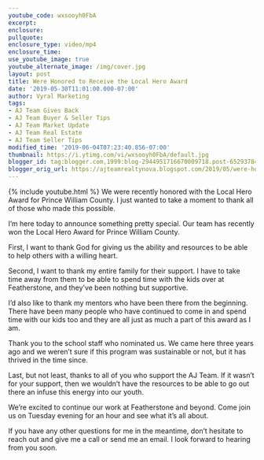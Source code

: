 ```yaml
---
youtube_code: wxsooyh0FbA
excerpt:
enclosure:
pullquote:
enclosure_type: video/mp4
enclosure_time:
use_youtube_image: true
youtube_alternate_image: /img/cover.jpg
layout: post
title: Were Honored to Receive the Local Hero Award
date: '2019-05-30T11:01:00.000-07:00'
author: Vyral Marketing
tags:
- AJ Team Gives Back
- AJ Team Buyer & Seller Tips
- AJ Team Market Update
- AJ Team Real Estate
- AJ Team Seller Tips
modified_time: '2019-06-04T07:23:40.856-07:00'
thumbnail: https://i.ytimg.com/vi/wxsooyh0FbA/default.jpg
blogger_id: tag:blogger.com,1999:blog-2944951716670009718.post-6529378404434973616
blogger_orig_url: https://ajteamrealtynova.blogspot.com/2019/05/were-honored-to-receive-local-hero-award.html
---
```

{% include youtube.html %}
We were recently honored with the Local Hero Award for Prince William County. I just wanted to take a moment to thank all of those who made this possible.

I’m here today to announce something pretty special. Our team has recently won the Local Hero
Award for Prince William County.

First, I want to thank God for giving us the ability and resources to be able to help others with a
willing heart.

Second, I want to thank my entire family for their support. I have to take time away from them to be
able to spend time with the kids over at Featherstone, and they’ve been nothing but supportive.

I’d also like to thank my mentors who have been there from the beginning. There have been many
people who have continued to come in and spend time with our kids too and they are all just as much
a part of this award as I am.

Thank you to the school staff who nominated us. We came here three years ago and we weren’t
sure if this program was sustainable or not, but it has thrived in the time since.

Last, but not least, thanks to all of you who support the AJ Team. If it wasn’t for your support, then we
wouldn’t have the resources to be able to go out there an infuse this energy into our youth.

We’re excited to continue our work at Featherstone and beyond. Come join us on Tuesday evening
for an hour and see what it’s all about.

If you have any other questions for me in the meantime, don’t hesitate to reach out and give me a
call or send me an email. I look forward to hearing from you soon.
